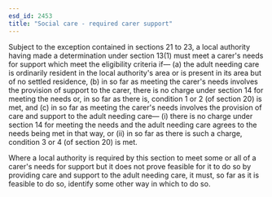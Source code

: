 ```yaml
---
esd_id: 2453
title: "Social care - required carer support"
---
```


Subject to the exception contained in sections 21 to 23, a local authority having made a determination under section 13(1) must meet a carer's needs for support which meet the eligibility criteria if—
(a) the adult needing care is ordinarily resident in the local authority's area or is present in its area but of no settled residence,
(b) in so far as meeting the carer's needs involves the provision of support to the carer, there is no charge under section 14 for meeting the needs or, in so far as there is, condition 1 or 2 (of section 20) is met, and
(c) in so far as meeting the carer's needs involves the provision of care and support to the adult needing care—
(i) there is no charge under  section 14 for meeting the needs and the adult needing care agrees to the needs being met in that way, or
(ii) in so far as there is such a charge, condition 3 or 4 (of section 20) is met.

Where a local authority is required by this section to meet some or all of a carer's needs for support but it does not prove feasible for it to do so by providing care and support to the adult needing care, it must, so far as it is feasible to do so, identify some other way in which to do so.

